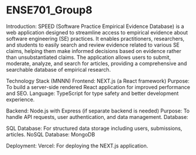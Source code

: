 # ENSE701_Group8
Introduction:
SPEED (Software Practice Empirical Evidence Database) is a web application designed to streamline access to empirical evidence about software engineering (SE) practices. It enables practitioners, researchers, and students to easily search and review evidence related to various SE claims, helping them make informed decisions based on evidence rather than unsubstantiated claims. The application allows users to submit, moderate, analyze, and search for articles, providing a comprehensive and searchable database of empirical research.

Technology Stack (MNNN)
Frontend: NEXT.js (a React framework)
Purpose: To build a server-side rendered React application for improved performance and SEO.
Language: TypeScript for type safety and better development experience.

Backend: Node.js with Express (if separate backend is needed)
Purpose: To handle API requests, user authentication, and data management.
Database:

SQL Database: For structured data storage including users, submissions, articles.
NoSQL Database: MongoDB

Deployment:
Vercel: For deploying the NEXT.js application.


